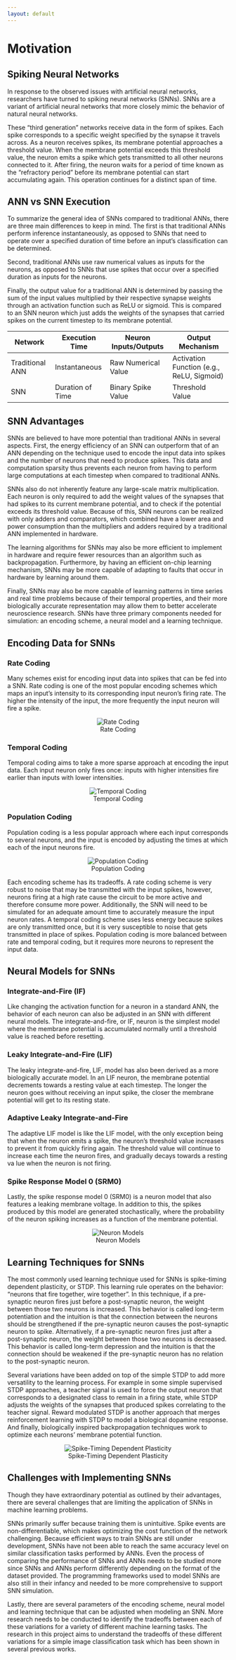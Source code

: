 ```yaml
---
layout: default
---
```

# Motivation

## Spiking Neural Networks
In response to the observed issues with artificial neural networks, researchers have turned to spiking neural networks (SNNs). SNNs are a variant of artificial neural networks that more closely mimic the behavior of natural neural networks. 

These “third generation” networks receive data in the form of spikes. Each spike corresponds to a specific weight specified by the synapse it travels across. As a neuron receives spikes, its membrane potential approaches a threshold value. When the membrane potential exceeds this threshold value, the neuron emits a spike which gets transmitted to all other neurons connected to it. After firing, the neuron waits for a period of time known as the “refractory period” before its membrane potential can start accumulating again. This operation continues for a distinct span of time.

## ANN vs SNN Execution
To summarize the general idea of SNNs compared to traditional ANNs, there are three main differences to keep in mind. The first is that traditional ANNs perform inference instantaneously, as opposed to SNNs that need to operate over a specified duration of time before an input’s classification can be determined. 

Second, traditional ANNs use raw numerical values as inputs for the neurons, as opposed to SNNs that use spikes that occur over a specified duration as inputs for the neurons. 

Finally, the output value for a traditional ANN is determined by passing the sum of the input values multiplied by their respective synapse weights through an activation function such as ReLU or sigmoid. This is compared to an SNN neuron which just adds the weights of the synapses that carried spikes on the current timestep to its membrane potential.

| Network         | Execution Time   | Neuron Inputs/Outputs | Output Mechanism                          |
|-----------------|------------------|-----------------------|-------------------------------------------|
| Traditional ANN | Instantaneous    | Raw Numerical Value   | Activation Function (e.g., ReLU, Sigmoid) |
| SNN             | Duration of Time | Binary Spike Value    | Threshold Value                           |

## SNN Advantages
SNNs are believed to have more potential than traditional ANNs in several aspects. First, the energy efficiency of an SNN can outperform that of an ANN depending on the technique used to encode the input data into spikes and the number of neurons that need to produce spikes. This data and computation sparsity thus prevents each neuron from having to perform large computations at each timestep when compared to traditional ANNs.

SNNs also do not inherently feature any large-scale matrix multiplication. Each neuron is only required to add the weight values of the synapses that had spikes to its current membrane potential, and to check if the potential exceeds its threshold value. Because of this, SNN neurons can be realized with only adders and comparators, which combined have a lower area and power consumption than the multipliers and adders required by a traditional ANN implemented in hardware.

The learning algorithms for SNNs may also be more efficient to implement in hardware and require fewer resources than an algorithm such as backpropagation. Furthermore, by having an efficient on-chip learning mechanism, SNNs may be more capable of adapting to faults that occur in hardware by learning around them.

Finally, SNNs may also be more capable of learning patterns in time series and real time problems because of their temporal properties, and their more biologically accurate representation may allow them to better accelerate neuroscience research.
SNNs have three primary components needed for simulation: an encoding scheme, a neural model and a learning technique.

## Encoding Data for SNNs

### Rate Coding
Many schemes exist for encoding input data into spikes that can be fed into a SNN. Rate coding is one of the most popular encoding schemes which maps an input’s intensity to its corresponding input neuron’s firing rate. The higher the intensity of the input, the more frequently the input neuron will fire a spike.


<div align="center">
<img src="../resources/rate_coding.png" alt="Rate Coding">
<figcaption class="custom_caption">Rate Coding</figcaption>
</div>

### Temporal Coding
Temporal coding aims to take a more sparse approach at encoding the input data. Each input neuron only fires once: inputs with higher intensities fire earlier than inputs with lower intensities.

<div align="center">
<img src="../resources/temporal_coding.png" alt="Temporal Coding">
<figcaption class="custom_caption">Temporal Coding</figcaption>
</div>


### Population Coding
Population coding is a less popular approach where each input corresponds to several neurons, and the input is encoded by adjusting the times at which each of the input neurons fire.

<div align="center">
<img src="../resources/population_coding.png" alt="Population Coding">
<figcaption class="custom_caption">Population Coding</figcaption>
</div>


Each encoding scheme has its tradeoffs. A rate coding scheme is very robust to noise that may be transmitted with the input spikes, however, neurons firing at a high rate cause the circuit to be more active and therefore consume more power. Additionally, the SNN will need to be simulated for an adequate amount time to accurately measure the input neuron rates. A temporal coding scheme uses less energy because spikes are only transmitted once, but it is very susceptible to noise that gets transmitted in place of spikes. Population coding is more balanced between rate and temporal coding, but it requires more neurons to represent the input data.

## Neural Models for SNNs

### Integrate-and-Fire (IF)
Like changing the activation function for a neuron in a standard ANN, the behavior of each neuron can also be adjusted in an SNN with different neural models. The integrate-and-fire, or IF, neuron is the simplest model where the membrane potential is accumulated normally until a threshold value is reached before resetting.

### Leaky Integrate-and-Fire (LIF)
The leaky integrate-and-fire, LIF, model has also been derived as a more biologically accurate model. In an LIF neuron, the membrane potential decrements towards a resting value at each timestep. The longer the neuron goes without receiving an input spike, the closer the membrane potential will get to its resting state.

### Adaptive Leaky Integrate-and-Fire
The adaptive LIF model is like the LIF model, with the only exception being that when the neuron emits a spike, the neuron’s threshold value increases to prevent it from quickly firing again. The threshold value will continue to increase each time the neuron fires, and gradually decays towards a resting va
lue when the neuron is not firing.

### Spike Response Model 0 (SRM0)
Lastly, the spike response model 0 (SRM0) is a neuron model that also features a leaking membrane voltage. In addition to this, the spikes produced by this model are generated stochastically, where the probability of the neuron spiking increases as a function of the membrane potential.

<div align="center">
<img src="../resources/neuron_models.png" alt="Neuron Models">
<figcaption class="custom_caption">Neuron Models</figcaption>
</div>

## Learning Techniques for SNNs
The most commonly used learning technique used for SNNs is spike-timing dependent plasticity, or STDP. This learning rule operates on the behavior: “neurons that fire together, wire together”. In this technique, if a pre-synaptic neuron fires just before a post-synaptic neuron, the weight between those two neurons is increased. This behavior is called long-term potentiation and the intuition is that the connection between the neurons should be strengthened if the pre-synaptic neuron causes the post-synaptic neuron to spike. Alternatively, if a pre-synaptic neuron fires just after a post-synaptic neuron, the weight between those two neurons is decreased. This behavior is called long-term depression and the intuition is that the connection should be weakened if the pre-synaptic neuron has no relation to the post-synaptic neuron.

Several variations have been added on top of the simple STDP to add more versatility to the learning process. For example in some simple supervised STDP approaches, a teacher signal is used to force the output neuron that corresponds to a designated class to remain in a firing state, while STDP adjusts the weights of the synapses that produced spikes correlating to the teacher signal. Reward modulated STDP is another approach that merges reinforcement learning with STDP to model a biological dopamine response. And finally, biologically inspired backpropagation techniques work to optimize each neurons’ membrane potential function.

<div align="center">
<img src="../resources/stdp.png" alt="Spike-Timing Dependent Plasticity">
<figcaption class="custom_caption">Spike-Timing Dependent Plasticity</figcaption>
</div>


## Challenges with Implementing SNNs
Though they have extraordinary potential as outlined by their advantages, there are several challenges that are limiting the application of SNNs in machine learning problems.

SNNs primarily suffer because training them is unintuitive. Spike events are non-differentiable, which makes optimizing the cost function of the network challenging. Because efficient ways to train SNNs are still under development, SNNs have not been able to reach the same accuracy level on similar classification tasks performed by ANNs. Even the process of comparing the performance of SNNs and ANNs needs to be studied more since SNNs and ANNs perform differently depending on the format of the dataset provided. The programming frameworks used to model SNNs are also still in their infancy and needed to be more comprehensive to support SNN simulation.

Lastly, there are several parameters of the encoding scheme, neural model and learning technique that can be adjusted when modeling an SNN. More research needs to be conducted to identify the tradeoffs between each of these variations for a variety of different machine learning tasks. The research in this project aims to understand the tradeoffs of these different variations for a simple image classification task which has been shown in several previous works.
